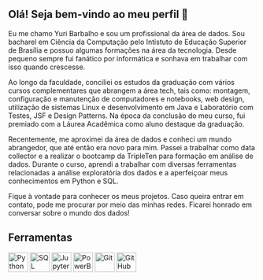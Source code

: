 ## Olá! Seja bem-vindo ao meu perfil 👋

<!--
**ybarbalho/ybarbalho** is a ✨ _special_ ✨ repository because its `README.md` (this file) appears on your GitHub profile.
-->

Eu me chamo Yuri Barbalho e sou um profissional da área de dados. Sou bacharel em Ciência da Computação pelo Intistuto de Educação Superior de Brasília e possuo algumas formações na área da tecnologia. Desde pequeno sempre fui fanático por informática e sonhava em trabalhar com isso quando crescesse.

Ao longo da faculdade, conciliei os estudos da graduação com vários cursos complementares que abrangem a área tech, tais como: montagem, configuração e manutenção de computadores e notebooks, web design, utilização de sistemas Linux e desenvolvimento em Java e Laboratório com Testes, JSF e Design Patterns. Na época da conclusão do meu curso, fui premiado com a Láurea Acadêmica como aluno destaque da graduação.

Recentemente, me aproximei da área de dados e conheci um mundo abrangedor, que até então era novo para mim. Passei a trabalhar como data collector e a realizar o bootcamp da TripleTen para formação em análise de dados. Durante o curso, aprendi a trabalhar com diversas ferramentas relacionadas a análise exploratória dos dados e a aperfeiçoar meus conhecimentos em Python e SQL.

Fique à vontade para conhecer os meus projetos. Caso queira entrar em contato, pode me procurar por meio das minhas redes. Ficarei honrado em conversar sobre o mundo dos dados!

## Ferramentas

<p align="left">
  <img src="https://cdn.jsdelivr.net/gh/homarr-labs/dashboard-icons/svg/python.svg" alt="Python" width="40" height="40"/>
  <img src="https://cdn.jsdelivr.net/gh/homarr-labs/dashboard-icons/svg/mysql.svg" alt="SQL" width="40" height="40"/>  
  <img src="https://cdn.jsdelivr.net/gh/homarr-labs/dashboard-icons/svg/jupyter.svg" alt="Jupyter" width="40" height="40"/>
  <img src="https://cdn.jsdelivr.net/gh/homarr-labs/dashboard-icons/svg/powerbi.svg" alt="PowerBI" width="40" height="40"/>  
  <img src="https://cdn.jsdelivr.net/gh/homarr-labs/dashboard-icons/svg/git.svg" alt="Git" width="40" height="40"/>  
  <img src="https://cdn.jsdelivr.net/gh/homarr-labs/dashboard-icons/svg/github-light.svg" alt="GitHub" width="40" height="40"/>
</p>
